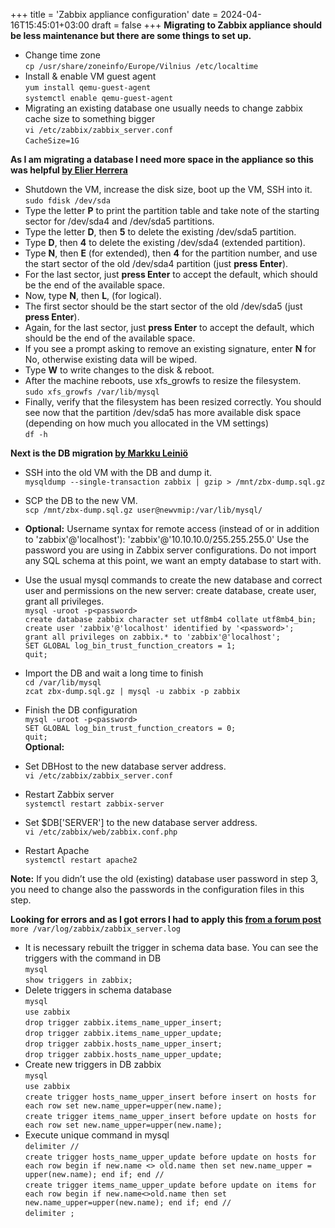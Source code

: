 +++
title = 'Zabbix appliance configuration'
date = 2024-04-16T15:45:01+03:00
draft = false
+++
**Migrating to Zabbix appliance should be less maintenance but there are some things to set up.**  
 - Change time zone  
`cp /usr/share/zoneinfo/Europe/Vilnius /etc/localtime`
 - Install & enable VM guest agent  
`yum install qemu-guest-agent`  
`systemctl enable qemu-guest-agent`
 - Migrating an existing database one usually needs to change zabbix cache size to something bigger  
`vi /etc/zabbix/zabbix_server.conf`  
`CacheSize=1G`

**As I am migrating a database I need more space in the appliance so this was helpful [by Elier Herrera](https://medium.com/@elierherrera96/how-to-increase-zabbix-appliance-db-disk-space-79ac2eac8279)**  
 - Shutdown the VM, increase the disk size, boot up the VM, SSH into it.  
`sudo fdisk /dev/sda`
 - Type the letter **P** to print the partition table and take note of the starting sector for /dev/sda4 and /dev/sda5 partitions.
 - Type the letter **D**, then **5** to delete the existing /dev/sda5 partition.
 - Type **D**, then **4** to delete the existing /dev/sda4 (extended partition).
 - Type **N**, then **E** (for extended), then **4** for the partition number, and use the start sector of the old /dev/sda4 partition (just **press Enter**).
 - For the last sector, just **press Enter** to accept the default, which should be the end of the available space.
 - Now, type **N**, then **L**, (for logical).
 - The first sector should be the start sector of the old /dev/sda5 (just **press Enter**).
 - Again, for the last sector, just **press Enter** to accept the default, which should be the end of the available space.
 - If you see a prompt asking to remove an existing signature, enter **N** for No, otherwise existing data will be wiped.
 - Type **W** to write changes to the disk & reboot.
 - After the machine reboots, use xfs_growfs to resize the filesystem.  
`sudo xfs_growfs /var/lib/mysql`
 - Finally, verify that the filesystem has been resized correctly. You should see now that the partition /dev/sda5 has more available disk space (depending on how much you allocated in the VM settings)  
`df -h`

**Next is the DB migration [by Markku Leiniö](https://majornetwork.net/2022/01/moving-zabbix-database/)**  
 - SSH into the old VM with the DB and dump it.  
`mysqldump --single-transaction zabbix | gzip > /mnt/zbx-dump.sql.gz`
 - SCP the DB to the new VM.  
`scp /mnt/zbx-dump.sql.gz user@newvmip:/var/lib/mysql/`  
 - **Optional:** Username syntax for remote access (instead of or in addition to 'zabbix'@'localhost'): 'zabbix'@'10.10.10.0/255.255.255.0'
Use the password you are using in Zabbix server configurations. Do not import any SQL schema at this point, we want an empty database to start with.  

 - Use the usual mysql commands to create the new database and correct user and permissions on the new server: create database, create user, grant all privileges.  
`mysql -uroot -p<password>`  
`create database zabbix character set utf8mb4 collate utf8mb4_bin;`  
`create user 'zabbix'@'localhost' identified by '<password>';`  
`grant all privileges on zabbix.* to 'zabbix'@'localhost';`  
`SET GLOBAL log_bin_trust_function_creators = 1;`  
`quit;`
 - Import the DB and wait a long time to finish  
`cd /var/lib/mysql`  
`zcat zbx-dump.sql.gz | mysql -u zabbix -p zabbix`
 - Finish the DB configuration  
`mysql -uroot -p<password>`  
`SET GLOBAL log_bin_trust_function_creators = 0;`  
`quit;`  
**Optional:**
 - Set DBHost to the new database server address.  
`vi /etc/zabbix/zabbix_server.conf`
 - Restart Zabbix server  
`systemctl restart zabbix-server`
 - Set $DB['SERVER'] to the new database server address.  
`vi /etc/zabbix/web/zabbix.conf.php`
 - Restart Apache  
`systemctl restart apache2`

**Note:** If you didn’t use the old (existing) database user password in step 3, you need to change also the passwords in the configuration files in this step.

**Looking for errors and as I got errors I had to apply this [from a forum post](https://www.zabbix.com/forum/zabbix-troubleshooting-and-problems/457128-database-problem)**  
`more /var/log/zabbix/zabbix_server.log`  
 - It is necessary rebuilt the trigger in schema data base. You can see the triggers with the command in DB  
`mysql`  
`show triggers in zabbix;​`  
 - Delete triggers in schema database  
`mysql`  
`use zabbix`  
`drop trigger zabbix.items_name_upper_insert;`  
`drop trigger zabbix.items_name_upper_update;`  
`drop trigger zabbix.hosts_name_upper_insert;`  
`drop trigger zabbix.hosts_name_upper_update;`  
 - Create new triggers in DB zabbix  
`mysql`  
`use zabbix`  
`create trigger hosts_name_upper_insert before insert on hosts for each row set new.name_upper=upper(new.name);`  
`create trigger items_name_upper_insert before update on hosts for each row set new.name_upper=upper(new.name);`  
 - Execute unique command in mysql  
`delimiter //`  
`create trigger hosts_name_upper_update before update on hosts for each row begin if new.name <> old.name then set new.name_upper = upper(new.name); end if; end //`  
`create trigger items_name_upper_update before update on items for each row begin if new.name<>old.name then set new.name_upper=upper(new.name); end if; end //`  
`delimiter ;`

